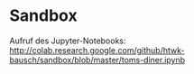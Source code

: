 # Sandbox

Aufruf des Jupyter-Notebooks: http://colab.research.google.com/github/htwk-bausch/sandbox/blob/master/toms-diner.ipynb
